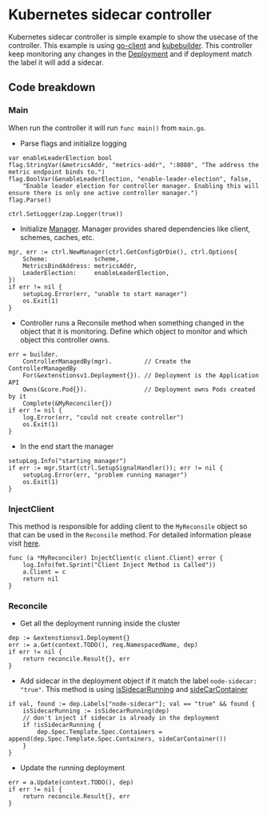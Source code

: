 # Kubernetes sidecar controller 
Kubernetes sidecar controller is simple example to show the usecase of the controller. This example is using [go-client](https://github.com/kubernetes/client-go)
and [kubebuilder](https://github.com/kubernetes-sigs/kubebuilder). This controller keep monitoring any changes in the [Deployment](https://kubernetes.io/docs/concepts/workloads/controllers/deployment/) and if deployment match the label it will add a sidecar.

## Code breakdown
### Main
When run the controller it will run ```func main()``` from ```main.go```.
* Parse flags and initialize logging
```var metricsAddr string
var enableLeaderElection bool
flag.StringVar(&metricsAddr, "metrics-addr", ":8080", "The address the metric endpoint binds to.")
flag.BoolVar(&enableLeaderElection, "enable-leader-election", false,
    "Enable leader election for controller manager. Enabling this will ensure there is only one active controller manager.")
flag.Parse()

ctrl.SetLogger(zap.Logger(true))
```
* Initialize [Manager](https://godoc.org/sigs.k8s.io/controller-runtime/pkg/manager). Manager provides shared dependencies like client, schemes, caches, etc.
```
mgr, err := ctrl.NewManager(ctrl.GetConfigOrDie(), ctrl.Options{
    Scheme:             scheme,
    MetricsBindAddress: metricsAddr,
    LeaderElection:     enableLeaderElection,
})
if err != nil {
    setupLog.Error(err, "unable to start manager")
    os.Exit(1)
}
```
* Controller runs a Reconsile method when something changed in the object that it is monitoring. Define which object to monitor and which object this controller owns.
```
err = builder.
    ControllerManagedBy(mgr).         // Create the ControllerManagedBy
    For(&extenstionsv1.Deployment{}). // Deployment is the Application API
    Owns(&core.Pod{}).                // Deployment owns Pods created by it
    Complete(&MyReconciler{})
if err != nil {
    log.Error(err, "could not create controller")
    os.Exit(1)
}
```
* In the end start the manager
```
setupLog.Info("starting manager")
if err := mgr.Start(ctrl.SetupSignalHandler()); err != nil {
    setupLog.Error(err, "problem running manager")
    os.Exit(1)
}
```

### InjectClient
This method is responsible for adding client to the `MyReconsile` object so that can be used in the `Reconsile` method. For detailed information please visit [here](https://github.com/kubernetes-sigs/controller-runtime/blob/master/pkg/runtime/inject/inject.go#L75).
```
func (a *MyReconciler) InjectClient(c client.Client) error {
	log.Info(fmt.Sprint("Client Inject Method is Called"))
	a.Client = c
	return nil
}
```

### Reconcile 
* Get all the deployment running inside the cluster
```
dep := &extenstionsv1.Deployment{}
err := a.Get(context.TODO(), req.NamespacedName, dep)
if err != nil {
    return reconcile.Result{}, err
}
```

* Add sidecar in the deployment object if it match the label ```node-sidecar: "true"```. This method is using [isSidecarRunning](https://github.com/aminmithil/node-sidecar-injector/blob/master/main.go#L150) and [sideCarContainer](https://github.com/aminmithil/node-sidecar-injector/blob/master/main.go#L137)
```
if val, found := dep.Labels["node-sidecar"]; val == "true" && found {
    isSidecarRunning := isSidecarRunning(dep)
    // don't inject if sidecar is already in the deployment
    if !isSidecarRunning {
        dep.Spec.Template.Spec.Containers = append(dep.Spec.Template.Spec.Containers, sideCarContainer())
    }
}
```

* Update the running deployment
```
err = a.Update(context.TODO(), dep)
if err != nil {
    return reconcile.Result{}, err
}
```
